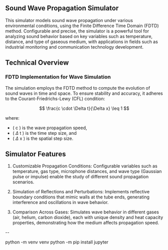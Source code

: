 ## Sound Wave Propagation Simulator
This simulator models sound wave propagation under various environmental conditions, using the Finite Difference Time Domain (FDTD) method. Configurable and precise, the simulator is a powerful tool for analyzing sound behavior based on key variables such as temperature, distance, and type of gaseous medium, with applications in fields such as industrial monitoring and communication technology development.

## Technical Overview
### FDTD Implementation for Wave Simulation
The simulation employs the FDTD method to compute the evolution of sound waves in time and space. To ensure stability and accuracy, it adheres to the Courant-Friedrichs-Lewy (CFL) condition:

$$
\frac{c \cdot \Delta t}{\Delta x} \leq 1
$$

where:
- \( c \) is the wave propagation speed,
- \( $\Delta$ t \) is the time step size, and
- \( $\Delta$ x \) is the spatial step size.

## Simulator Features
1. Customizable Propagation Conditions: Configurable variables such as temperature, gas type, microphone distances, and wave type (Gaussian pulse or impulse) enable the study of different sound propagation scenarios.

2. Simulation of Reflections and Perturbations: Implements reflective boundary conditions that mimic walls at the tube ends, generating interference and oscillations in wave behavior.

3. Comparison Across Gases: Simulates wave behavior in different gases (air, helium, carbon dioxide), each with unique density and heat capacity properties, demonstrating how the medium affects propagation speed.

-- 

python -m venv venv
python -m pip install jupyter
